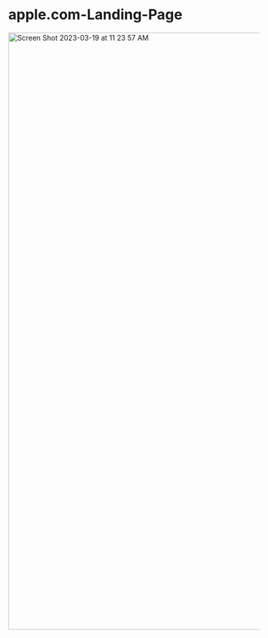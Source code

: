 # apple.com-Landing-Page

<img width="1198" alt="Screen Shot 2023-03-19 at 11 23 57 AM" src="https://user-images.githubusercontent.com/8793750/226186339-abbd4275-608e-49b5-b775-c0bafd17a792.png">
